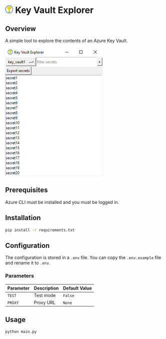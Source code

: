 # <img src="icon.png" alt="drawing" width="25"/> Key Vault Explorer

## Overview

A simple tool to explore the contents of an Azure Key Vault.

![Screenshot](screenshot.png)

## Prerequisites

Azure CLI must be installed and you must be logged in.

## Installation

```bash
pip install -r requirements.txt
```

## Configuration

The configuration is stored in a `.env` file. You can copy the `.env.example` file and rename it to `.env`.

### Parameters

| Parameter | Description | Default Value |
|-----------|-------------|---------------|
| `TEST`    | Test mode   | `False`       |
| `PROXY`   | Proxy URL   | `None`        |

## Usage

```bash
python main.py
```
